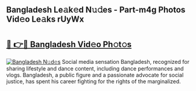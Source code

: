 ## Bangladesh Le𝚊k𝚎d N𝚞𝚍es - Part-m4g Photos Vid𝚎o Le𝚊ks rUyWx

# <h2><a href="http://fberal.evod.top/?m=Bangladesh">🔗 👉🔴 Bangladesh Vid𝚎o Ph𝚘t𝚘s</a></h2>

[![Bangladesh N𝚞d𝚎s](https://i.imgur.com/8V9OHl7.gif)](http://fberal.evod.top/?m=Bangladesh)
Social media sensation Bangladesh, recognized for sharing lifestyle and dance content, including dance performances and vlogs. Bangladesh, a public figure and a passionate advocate for social justice, has spent his career fighting for the rights of the marginalized. 
